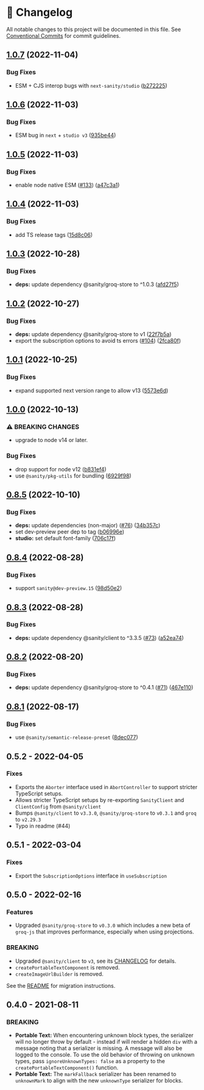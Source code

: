 <!-- markdownlint-disable --><!-- textlint-disable -->

# 📓 Changelog

All notable changes to this project will be documented in this file. See
[Conventional Commits](https://conventionalcommits.org) for commit guidelines.

## [1.0.7](https://github.com/sanity-io/next-sanity/compare/v1.0.6...v1.0.7) (2022-11-04)

### Bug Fixes

- ESM + CJS interop bugs with `next-sanity/studio` ([b272225](https://github.com/sanity-io/next-sanity/commit/b27222538b435cbad00daf3600b28cede85472f6))

## [1.0.6](https://github.com/sanity-io/next-sanity/compare/v1.0.5...v1.0.6) (2022-11-03)

### Bug Fixes

- ESM bug in `next` + `studio v3` ([935be44](https://github.com/sanity-io/next-sanity/commit/935be44f00c0e2a262120758066a3a4996607ccf))

## [1.0.5](https://github.com/sanity-io/next-sanity/compare/v1.0.4...v1.0.5) (2022-11-03)

### Bug Fixes

- enable node native ESM ([#133](https://github.com/sanity-io/next-sanity/issues/133)) ([a47c3a1](https://github.com/sanity-io/next-sanity/commit/a47c3a1a8e73da7671db20444e35b249832a3bc1))

## [1.0.4](https://github.com/sanity-io/next-sanity/compare/v1.0.3...v1.0.4) (2022-11-03)

### Bug Fixes

- add TS release tags ([15d8c06](https://github.com/sanity-io/next-sanity/commit/15d8c0614722a070cf7734b4a2a5acef6a7ffa01))

## [1.0.3](https://github.com/sanity-io/next-sanity/compare/v1.0.2...v1.0.3) (2022-10-28)

### Bug Fixes

- **deps:** update dependency @sanity/groq-store to ^1.0.3 ([afd27f5](https://github.com/sanity-io/next-sanity/commit/afd27f5d84f1439212f585345f2ef43e3b946507))

## [1.0.2](https://github.com/sanity-io/next-sanity/compare/v1.0.1...v1.0.2) (2022-10-27)

### Bug Fixes

- **deps:** update dependency @sanity/groq-store to v1 ([22f7b5a](https://github.com/sanity-io/next-sanity/commit/22f7b5a07ce38cb1df6efd1fd797e114543d979b))
- export the subscription options to avoid ts errors ([#104](https://github.com/sanity-io/next-sanity/issues/104)) ([2fca80f](https://github.com/sanity-io/next-sanity/commit/2fca80fee7cb47bde119f6c9acf4fb57fcafc2d2))

## [1.0.1](https://github.com/sanity-io/next-sanity/compare/v1.0.0...v1.0.1) (2022-10-25)

### Bug Fixes

- expand supported next version range to allow v13 ([5573e6d](https://github.com/sanity-io/next-sanity/commit/5573e6d23361f0b0b7370003aec6346cb9168d35))

## [1.0.0](https://github.com/sanity-io/next-sanity/compare/v0.8.5...v1.0.0) (2022-10-13)

### ⚠ BREAKING CHANGES

- upgrade to node v14 or later.

### Bug Fixes

- drop support for node v12 ([b831ef4](https://github.com/sanity-io/next-sanity/commit/b831ef4040687fe6f96323fa8ef141a0ce603343))
- use `@sanity/pkg-utils` for bundling ([6929f98](https://github.com/sanity-io/next-sanity/commit/6929f984891866e272f9bd344950661bb895c15d))

## [0.8.5](https://github.com/sanity-io/next-sanity/compare/v0.8.4...v0.8.5) (2022-10-10)

### Bug Fixes

- **deps:** update dependencies (non-major) ([#76](https://github.com/sanity-io/next-sanity/issues/76)) ([34b357c](https://github.com/sanity-io/next-sanity/commit/34b357c20c7db026374708cf2f2d4fe6e6cb83c2))
- set dev-preview peer dep to tag ([b06996e](https://github.com/sanity-io/next-sanity/commit/b06996edc5aa66b7cff19d9e1f1bf7ede604bfc9))
- **studio:** set default font-family ([706c17f](https://github.com/sanity-io/next-sanity/commit/706c17fbcb46eac563f21c5cbb125c78d0c1f3a3))

## [0.8.4](https://github.com/sanity-io/next-sanity/compare/v0.8.3...v0.8.4) (2022-08-28)

### Bug Fixes

- support `sanity@dev-preview.15` ([98d50e2](https://github.com/sanity-io/next-sanity/commit/98d50e2c9f372bf7381725760f34a85dbcfbd183))

## [0.8.3](https://github.com/sanity-io/next-sanity/compare/v0.8.2...v0.8.3) (2022-08-28)

### Bug Fixes

- **deps:** update dependency @sanity/client to ^3.3.5 ([#73](https://github.com/sanity-io/next-sanity/issues/73)) ([a52ea74](https://github.com/sanity-io/next-sanity/commit/a52ea74b752e94986995e54e810db2bcc7b1a5e8))

## [0.8.2](https://github.com/sanity-io/next-sanity/compare/v0.8.1...v0.8.2) (2022-08-20)

### Bug Fixes

- **deps:** update dependency @sanity/groq-store to ^0.4.1 ([#71](https://github.com/sanity-io/next-sanity/issues/71)) ([467e110](https://github.com/sanity-io/next-sanity/commit/467e1103c4a3fe87124db6af50f1ad0cf6e8f068))

## [0.8.1](https://github.com/sanity-io/next-sanity/compare/v0.8.0...v0.8.1) (2022-08-17)

### Bug Fixes

- use `@sanity/semantic-release-preset` ([8dec077](https://github.com/sanity-io/next-sanity/commit/8dec077247d2d037f04e5e0fedbdd30c13e96f30))

## 0.5.2 - 2022-04-05

### Fixes

- Exports the `Aborter` interface used in `AbortController` to support stricter TypeScript setups.
- Allows stricter TypeScript setups by re-exporting `SanityClient` and `ClientConfig` from `@sanity/client`
- Bumps `@sanity/client` to `v3.3.0`, `@sanity/groq-store` to `v0.3.1` and `groq` to `v2.29.3`
- Typo in readme (#44)

## 0.5.1 - 2022-03-04

### Fixes

- Export the `SubscriptionOptions` interface in `useSubscription`

## 0.5.0 - 2022-02-16

### Features

- Upgraded `@sanity/groq-store` to `v0.3.0` which includes a new beta of `groq-js` that improves performance, especially when using projections.

### BREAKING

- Upgraded `@sanity/client` to `v3`, see its [CHANGELOG](https://github.com/sanity-io/client/blob/main/CHANGELOG.md#300) for details.
- `createPortableTextComponent` is removed.
- `createImageUrlBuilder` is removed.

See the [README](https://github.com/sanity-io/next-sanity#from-v04) for migration instructions.

## 0.4.0 - 2021-08-11

### BREAKING

- **Portable Text:** When encountering unknown block types, the serializer will no longer throw by default - instead if will render a hidden `div` with a message noting that a serializer is missing. A message will also be logged to the console. To use the old behavior of throwing on unknown types, pass `ignoreUnknownTypes: false` as a property to the `createPortableTextComponent()` function.
- **Portable Text:** The `markFallback` serializer has been renamed to `unknownMark` to align with the new `unknownType` serializer for blocks.

